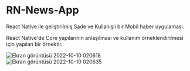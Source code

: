 # RN-News-App
React Native ile geliştirilmiş Sade ve Kullanışlı bir Mobil haber uygulaması.

React Native'de Core yapılarının anlaşılması ve kullanım örneklendirilmesi için yapılan bir örnektir.

![Ekran görüntüsü 2022-10-10 020618](https://user-images.githubusercontent.com/58293202/194783876-174d6e38-c08c-43e3-b925-63392c6fe8fa.png)
![Ekran görüntüsü 2022-10-10 020635](https://user-images.githubusercontent.com/58293202/194783879-21e0b918-5c7c-474e-aa64-cb29fe79ac0d.png)
